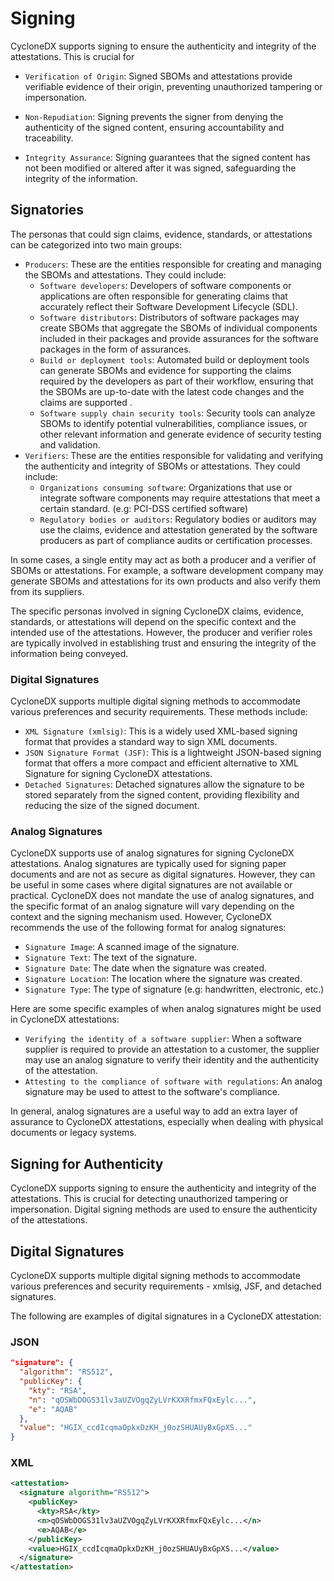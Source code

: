 # Signing
CycloneDX supports signing to ensure the authenticity and integrity of the attestations. This is crucial for 

* `Verification of Origin`: Signed SBOMs and attestations provide verifiable evidence of their origin, preventing unauthorized tampering or impersonation.

* `Non-Repudiation`: Signing prevents the signer from denying the authenticity of the signed content, ensuring accountability and traceability.

* `Integrity Assurance`: Signing guarantees that the signed content has not been modified or altered after it was signed, safeguarding the integrity of the information.

## Signatories
The personas that could sign claims, evidence, standards, or attestations can be categorized into two main groups:

* `Producers`: These are the entities responsible for creating and managing the SBOMs and attestations. They could include:
  * `Software developers`: Developers of software components or applications are often responsible for generating claims that accurately reflect their Software Development Lifecycle (SDL).
  * `Software distributors`: Distributors of software packages may create SBOMs that aggregate the SBOMs of individual components included in their packages and provide assurances for the software packages in the form of assurances.
  * `Build or deployment tools`: Automated build or deployment tools can generate SBOMs and evidence for supporting the claims required by the developers as part of their workflow, ensuring that the SBOMs are up-to-date with the latest code changes and the claims are supported .
  * `Software supply chain security tools`: Security tools can analyze SBOMs to identify potential vulnerabilities, compliance issues, or other relevant information and generate evidence of security testing and validation.
* `Verifiers`: These are the entities responsible for validating and verifying the authenticity and integrity of SBOMs or attestations. They could include:
  * `Organizations consuming software`: Organizations that use or integrate software components may require attestations that meet a certain standard. (e.g: PCI-DSS certified software)
  * `Regulatory bodies or auditors`: Regulatory bodies or auditors may use the claims, evidence and attestation generated by the software producers as part of compliance audits or certification processes.

In some cases, a single entity may act as both a producer and a verifier of SBOMs or attestations. For example, a software development company may generate SBOMs and attestations for its own products and also verify them from its suppliers.

The specific personas involved in signing CycloneDX claims, evidence, standards, or attestations will depend on the specific context and the intended use of the attestations. However, the producer and verifier roles are typically involved in establishing trust and ensuring the integrity of the information being conveyed.

### Digital Signatures
CycloneDX supports multiple digital signing methods to accommodate various preferences and security requirements. These methods include:

* `XML Signature (xmlsig)`: This is a widely used XML-based signing format that provides a standard way to sign XML documents.
* `JSON Signature Format (JSF)`: This is a lightweight JSON-based signing format that offers a more compact and efficient alternative to XML Signature for signing CycloneDX attestations.
* `Detached Signatures`: Detached signatures allow the signature to be stored separately from the signed content, providing flexibility and reducing the size of the signed document.

### Analog Signatures
CycloneDX supports use of analog signatures for signing CycloneDX attestations. Analog signatures are typically used for signing paper documents and are not as secure as digital signatures. However, they can be useful in some cases where digital signatures are not available or practical. CycloneDX does not mandate the use of analog signatures, and the specific format of an analog signature will vary depending on the context and the signing mechanism used. However, CycloneDX recommends the use of the following format for analog signatures:

* `Signature Image`: A scanned image of the signature.
* `Signature Text`: The text of the signature.
* `Signature Date`: The date when the signature was created.
* `Signature Location`: The location where the signature was created.
* `Signature Type`: The type of signature (e.g: handwritten, electronic, etc.)

Here are some specific examples of when analog signatures might be used in CycloneDX attestations:

* `Verifying the identity of a software supplier`: When a software supplier is required to provide an attestation to a customer, the supplier may use an analog signature to verify their identity and the authenticity of the attestation.
* `Attesting to the compliance of software with regulations`: An analog signature may be used to attest to the software's compliance.

In general, analog signatures are a useful way to add an extra layer of assurance to CycloneDX attestations, especially when dealing with physical documents or legacy systems. 

## Signing for Authenticity
CycloneDX supports signing to ensure the authenticity and integrity of the attestations. This is crucial for detecting unauthorized tampering or impersonation. Digital signing methods are used to ensure the authenticity of the attestations. 

## Digital Signatures
CycloneDX supports multiple digital signing methods to accommodate various preferences and security requirements - xmlsig, JSF, and detached signatures. 

The following are examples of digital signatures in a CycloneDX attestation:

### JSON
```json
"signature": {
  "algorithm": "RS512",
  "publicKey": {
    "kty": "RSA",
    "n": "qOSWbDOGS31lv3aUZVOgqZyLVrKXXRfmxFQxEylc...",
    "e": "AQAB"
  },
  "value": "HGIX_ccdIcqmaOpkxDzKH_j0ozSHUAUyBxGpXS..."
}
```

### XML
```xml
<attestation>
  <signature algorithm="RS512">
    <publicKey>
      <kty>RSA</kty>
      <n>qOSWbDOGS31lv3aUZVOgqZyLVrKXXRfmxFQxEylc...</n>
      <e>AQAB</e>
    </publicKey>
    <value>HGIX_ccdIcqmaOpkxDzKH_j0ozSHUAUyBxGpXS...</value>
  </signature>
</attestation>
```

<div style="page-break-after: always; visibility: hidden">
\newpage
</div>
